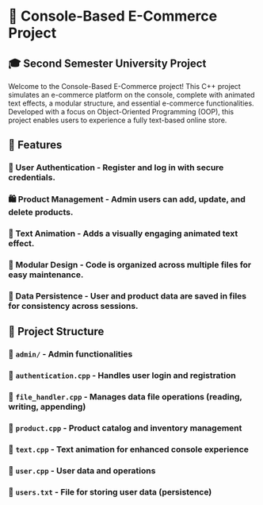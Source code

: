 # 🛒 Console-Based E-Commerce Project
## 🎓 Second Semester University Project

Welcome to the Console-Based E-Commerce project! This C++ project simulates an e-commerce platform on the console, complete with animated text effects, a modular structure, and essential e-commerce functionalities. Developed with a focus on Object-Oriented Programming (OOP), this project enables users to experience a fully text-based online store.

## 🌟 Features
### 🔐 User Authentication - Register and log in with secure credentials.
### 🛍️ Product Management - Admin users can add, update, and delete products.
### 🎨 Text Animation - Adds a visually engaging animated text effect.
### 🧩 Modular Design - Code is organized across multiple files for easy maintenance.
### 💾 Data Persistence - User and product data are saved in files for consistency across sessions.

## 🧩 Project Structure

### 📁 `admin/` - Admin functionalities
### 📄 `authentication.cpp` - Handles user login and registration
### 📄 `file_handler.cpp` - Manages data file operations (reading, writing, appending)
### 📄 `product.cpp` - Product catalog and inventory management
### 📄 `text.cpp` - Text animation for enhanced console experience
### 📄 `user.cpp` - User data and operations
### 📄 `users.txt` - File for storing user data (persistence)
